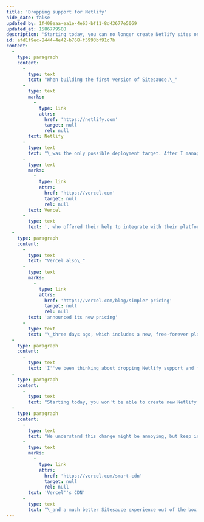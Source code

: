 ```yaml
---
title: 'Dropping support for Netlify'
hide_date: false
updated_by: 1f409eaa-ea1e-4e63-bf11-8d43677e5069
updated_at: 1586779508
description: 'Starting today, you can no longer create Netlify sites on Sitesauce. Learn why we made this change and how to continue deploying your Sitesauce sites with no downtime.'
id: afd1f9ec-8444-4e42-b768-f5993bf91c7b
content:
  -
    type: paragraph
    content:
      -
        type: text
        text: "When building the first version of Sitesauce,\_"
      -
        type: text
        marks:
          -
            type: link
            attrs:
              href: 'https://netlify.com'
              target: null
              rel: null
        text: Netlify
      -
        type: text
        text: "\_was the only possible deployment target. After I managed to get that initial version working, I got contacted by the team at\_"
      -
        type: text
        marks:
          -
            type: link
            attrs:
              href: 'https://vercel.com'
              target: null
              rel: null
        text: Vercel
      -
        type: text
        text: ', who offered their help to integrate with their platform. Together, we came up with a much faster integration (achieved by running the build script on their servers).'
  -
    type: paragraph
    content:
      -
        type: text
        text: "Vercel also\_"
      -
        type: text
        marks:
          -
            type: link
            attrs:
              href: 'https://vercel.com/blog/simpler-pricing'
              target: null
              rel: null
        text: 'announced its new pricing'
      -
        type: text
        text: "\_three days ago, which includes a new, free-forever plan with unlimited bandwidth and builds. Meanwhile, Netlify's free pricing includes 100 GB of bandwidth each month and only 5 hours of build time, which should be more than enough for Sitesauce but still signal a limit to keep in mind if you use Sitesauce alongside other Netlify sites with longer builds."
  -
    type: paragraph
    content:
      -
        type: text
        text: 'I''ve been thinking about dropping Netlify support and focusing exclusively on Vercel for a while now, as it would significantly reduce the complexity of the codebase and allow me to move much faster, and doing it before Sitesauce is available to the public will make it much easier.'
  -
    type: paragraph
    content:
      -
        type: text
        text: "Starting today, you won't be able to create new Netlify sites on Sitesauce or deploy your existing Netlify sites. You can, however, migrate your existing Netlify sites to Vercel in one click from your site's page. This will not remove your site from Netlify so your site stays up while you migrate.\_"
  -
    type: paragraph
    content:
      -
        type: text
        text: "We understand this change might be annoying, but keep in mind you'll now be getting faster deployments, faster page loads thanks to\_"
      -
        type: text
        marks:
          -
            type: link
            attrs:
              href: 'https://vercel.com/smart-cdn'
              target: null
              rel: null
        text: 'Vercel''s CDN'
      -
        type: text
        text: "\_and a much better Sitesauce experience out of the box."
---
```

